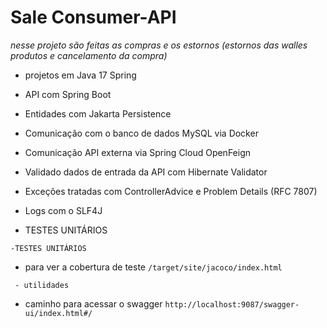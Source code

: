 # Sale Consumer-API 
 
*nesse projeto são feitas as compras e os estornos (estornos das walles produtos e cancelamento da compra)*  
* projetos em Java 17 Spring 

* API com Spring Boot

* Entidades com Jakarta Persistence

* Comunicação com o banco de dados MySQL via Docker

* Comunicação API externa via Spring Cloud OpenFeign  

* Validado  dados de entrada da API com Hibernate Validator

* Exceções  tratadas com ControllerAdvice e Problem Details (RFC 7807)

* Logs com o SLF4J

* TESTES UNITÁRIOS

`-TESTES UNITÁRIOS`
 - para ver a cobertura de teste `/target/site/jacoco/index.html` 
  
` - utilidades`
  - caminho para acessar o swagger  `http://localhost:9087/swagger-ui/index.html#/`
 



